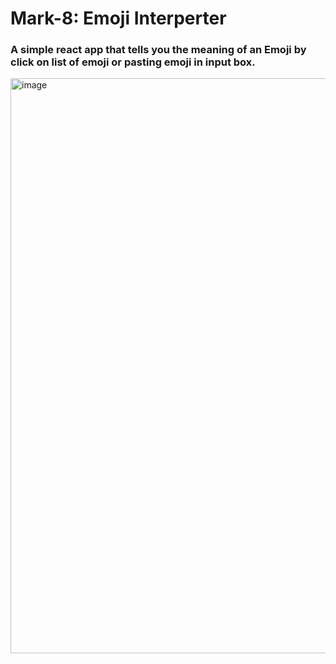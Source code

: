 # Mark-8: Emoji Interperter

### A simple react app that tells you the meaning of an Emoji by click on list of emoji or pasting emoji in input box.

<img width="920" alt="image" src="https://user-images.githubusercontent.com/9660782/192226149-d011d6f2-56cf-4ff1-8745-f2ae56475d3a.png">
